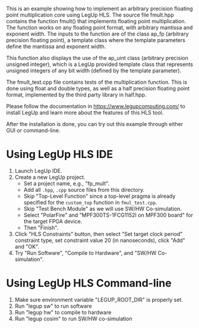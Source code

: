 This is an example showing how to implement an arbitrary precision floating point
multiplication core using LegUp HLS. The source file fmult.hpp contains the
function fmult() that implements floating point multiplication. The function
works on any floating point format, with arbitrary mantissa and exponent width.
The inputs to the function are of the class ap_fp (arbitrary precision floating
point), a template class where the template parameters define the mantissa and
exponent width.

This function also displays the use of the ap_uint class (arbitrary precision
unsigned integer), which is a LegUp provided template class that represents
unsigned integers of any bit width (defined by the template parameter).

The fmult_test.cpp file contains tests of the multiplication function. This is
done using float and double types, as well as a half precision floating point
format, implemented by the third party library in half.hpp.

Please follow the documentation in https://www.legupcomputing.com/ to install
LegUp and learn more about the features of this HLS tool.

After the installation is done, you can try out this example through either GUI
or command-line. 

# Using LegUp HLS IDE
1. Launch LegUp IDE.
2. Create a new LegUp project.
   * Set a project name, e.g., "fp_mult".
   * Add all `.hpp`, `.cpp` source files from this directory.
   * Skip "Top-Level Function" since a top-level pragma is already specified for the `custom_top` function in `fmul_test.cpp`.
   * Skip "Test Bench Module" as we will use SW/HW Co-simulation.
   * Select "PolarFire" and "MPF300TS-1FCG1152I on MPF300 board" for the target FPGA device.
   * Then "Finish".
3. Click "HLS Constraints" button, then select "Set target clock period" constraint type, set constraint value 20 (in nanoseconds), click "Add" and "OK".
4. Try "Run Software", "Compile to Hardware", and "SW/HW Co-simulation".

# Using LegUp HLS Command-line
1. Make sure environment variable "LEGUP_ROOT_DIR" is properly set. 
2. Run "legup sw" to run software
3. Run "legup hw" to compile to hardware
4. Run "legup cosim" to run SW/HW co-simulation
